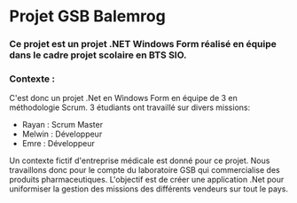 # Projet GSB Balemrog

### Ce projet est un projet .NET Windows Form réalisé en équipe dans le cadre projet scolaire en BTS SIO.


### **Contexte :**

C'est donc un projet .Net en Windows Form en équipe de 3 en méthodologie Scrum. 3 étudiants ont travaillé sur divers missions: 
* Rayan : Scrum Master
* Melwin : Développeur
* Emre : Développeur

Un contexte fictif d'entreprise médicale est donné pour ce projet. Nous travaillons donc pour le compte du laboratoire GSB qui commercialise des produits pharmaceutiques. L'objectif est de créer une application .Net pour uniformiser la gestion des missions des différents vendeurs sur tout le pays. 
